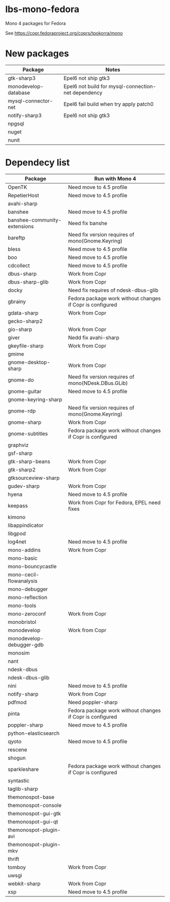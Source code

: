 # lbs-mono-fedora
Mono 4 packages for Fedora

See https://copr.fedoraproject.org/coprs/tpokorra/mono

# New packages
Package                        |Notes
-------------------------------|-----
gtk-sharp3                     |Epel6 not ship gtk3
monodevelop-database           |Epel6 not build for mysql-connection-net dependency
mysql-connector-net            |Epel6 fail build when try apply patch0
notify-sharp3                  |Epel6 not ship gtk3
npgsql                         |
nuget                          |
nunit                          |

# Dependecy list
Package                        |Run with Mono 4
-------------------------------|---------------
OpenTK                         |Need move to 4.5 profile
RepetierHost                   |Need move to 4.5 profile
avahi-sharp                    |
banshee                        |Need move to 4.5 profile
banshee-community-extensions   |Need fix banshe
bareftp                        |Need fix version requires of mono(Gnome.Keyring)
bless                          |Need move to 4.5 profile
boo                            |Need move to 4.5 profile
cdcollect                      |Need move to 4.5 profile
dbus-sharp                     |Work from Copr
dbus-sharp-glib                |Work from Copr
docky                          |Need fix requires of ndesk-dbus-glib
gbrainy                        |Fedora package work without changes if Copr is configured
gdata-sharp                    |Work from Copr
gecko-sharp2                   |
gio-sharp                      |Work from Copr
giver                          |Nedd fix avahi-sharp
gkeyfile-sharp                 |Work from Copr
gmime                          |
gnome-desktop-sharp            |Work from Copr
gnome-do                       |Need fix version requires of mono(NDesk.DBus.GLib)
gnome-guitar                   |Need move to 4.5 profile
gnome-keyring-sharp            |
gnome-rdp                      |Need fix version requires of mono(Gnome.Keyring)
gnome-sharp                    |Work from Copr
gnome-subtitles                |Fedora package work without changes if Copr is configured
graphviz                       |
gsf-sharp                      |
gtk-sharp-beans                |Work from Copr
gtk-sharp2                     |Work from Copr
gtksourceview-sharp            |
gudev-sharp                    |Work from Copr
hyena                          |Need move to 4.5 profile
keepass                        |Work from Copr for Fedora, EPEL need fixes
kimono                         |
libappindicator                |
libgpod                        |
log4net                        |Need move to 4.5 profile
mono-addins                    |Work from Copr
mono-basic                     |
mono-bouncycastle              |
mono-cecil-flowanalysis        |
mono-debugger                  |
mono-reflection                |
mono-tools                     |
mono-zeroconf                  |Work from Copr
monobristol                    |
monodevelop                    |Work from Copr
monodevelop-debugger-gdb       |
monosim                        |
nant                           |
ndesk-dbus                     |
ndesk-dbus-glib                |
nini                           |Need move to 4.5 profile
notify-sharp                   |Work from Copr
pdfmod                         |Need poppler-sharp
pinta                          |Fedora package work without changes if Copr is configured
poppler-sharp                  |Need move to 4.5 profile
python-elasticsearch           |
qyoto                          |Need move to 4.5 profile
rescene                        |
shogun                         |
sparkleshare                   |Fedora package work without changes if Copr is configured
syntastic                      |
taglib-sharp                   |
themonospot-base               |
themonospot-console            |
themonospot-gui-gtk            |
themonospot-gui-qt             |
themonospot-plugin-avi         |
themonospot-plugin-mkv         |
thrift                         |
tomboy                         |Work from Copr
uwsgi                          |
webkit-sharp                   |Work from Copr
xsp                            |Need move to 4.5 profile
